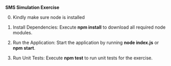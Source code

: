 
**SMS Simulation Exercise**

0. Kindly make sure node is installed

1. Install Dependencies: Execute **npm install** to download all required node modules.

2. Run the Application: Start the application by running **node index.js** or **npm start**.

3. Run Unit Tests: Execute **npm test** to run unit tests for the exercise.